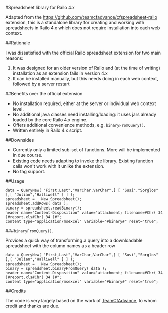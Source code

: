#Spreadsheet library for Railo 4.x

Adapted from the https://github.com/teamcfadvance/cfspreadsheet-railo extension, this is a standalone library for creating and working with spreadsheets in Railo 4.x which does not require installation into each web context.

##Rationale

I was dissatisfied with the official Railo spreadsheet extension for two main reasons:

1. It was designed for an older version of Railo and (at the time of writing) installation as an extension fails in version 4.x
2. It can be installed manually, but this needs doing in each web context, followed by a server restart

##Benefits over the official extension

- No installation required, either at the server or individual web context level.
- No additional java classes need installing/loading: it uses jars already loaded by the core Railo 4.x engine.
- Offers additional convenience methods, e.g. `binaryFromQuery()`.
- Written entirely in Railo 4.x script.

##Downsides

- Currently only a limited sub-set of functions. More will be implemented in due course.
- Existing code needs adapting to invoke the library. Existing function calls won't work with it unlike the extension.
- No tag support.

##Usage

```
data = QueryNew( "First,Last","VarChar,VarChar",[ [ "Susi","Sorglos" ],[ "Julian","Halliwell" ] ] );
spreadsheet	=	New Spreadsheet();
spreadsheet.addRows( data );
binary = spreadsheet.readBinary();
header name="Content-Disposition" value="attachment; filename=#Chr( 34 )#report.xls#Chr( 34 )#";
content type="application/msexcel" variable="#binary#" reset="true";
```

###`binaryFromQuery()`.

Provices a quick way of transforming a query into a downloadable spreadsheet with the column names as a header row

```
data = QueryNew( "First,Last","VarChar,VarChar",[ [ "Susi","Sorglos" ],[ "Julian","Halliwell" ] ] );
spreadsheet	=	New Spreadsheet();
binary = spreadsheet.binaryFromQuery( data );
header name="Content-Disposition" value="attachment; filename=#Chr( 34 )#report.xls#Chr( 34 )#";
content type="application/msexcel" variable="#binary#" reset="true";
```

##Credits

The code is very largely based on the work of [TeamCfAdvance](https://github.com/teamcfadvance/), to whom credit and thanks are due.